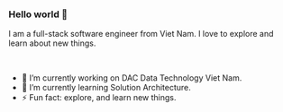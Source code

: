 ### Hello world 👋

I am a full-stack software engineer from Viet Nam.
I love to explore and learn about new things.

<br>

- 🔭 I’m currently working on DAC Data Technology Viet Nam.
- 🌱 I’m currently learning Solution Architecture.
- ⚡ Fun fact: explore, and learn new things.

